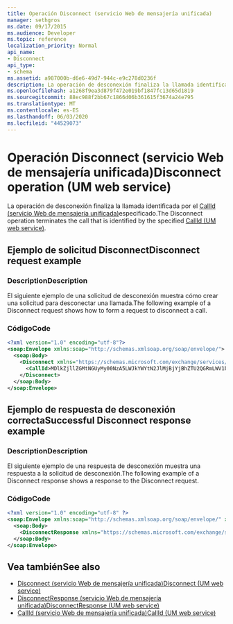 ```yaml
---
title: Operación Disconnect (servicio Web de mensajería unificada)
manager: sethgros
ms.date: 09/17/2015
ms.audience: Developer
ms.topic: reference
localization_priority: Normal
api_name:
- Disconnect
api_type:
- schema
ms.assetid: a987000b-d6e6-49d7-944c-e9c278d0236f
description: La operación de desconexión finaliza la llamada identificada por el CallId (servicio Web de mensajería unificada) especificado.
ms.openlocfilehash: a1268f9ea3d879f472e019bf1847fc13d65d1819
ms.sourcegitcommit: 88ec988f2bb67c1866d06b361615f3674a24e795
ms.translationtype: MT
ms.contentlocale: es-ES
ms.lasthandoff: 06/03/2020
ms.locfileid: "44529073"
---
```

# <a name="disconnect-operation-um-web-service"></a><span data-ttu-id="dfd31-103">Operación Disconnect (servicio Web de mensajería unificada)</span><span class="sxs-lookup"><span data-stu-id="dfd31-103">Disconnect operation (UM web service)</span></span>

<span data-ttu-id="dfd31-104">La operación de desconexión finaliza la llamada identificada por el [CallId (servicio Web de mensajería unificada)](callid-um-web-service.md)especificado.</span><span class="sxs-lookup"><span data-stu-id="dfd31-104">The Disconnect operation terminates the call that is identified by the specified [CallId (UM web service)](callid-um-web-service.md).</span></span>
  
## <a name="disconnect-request-example"></a><span data-ttu-id="dfd31-105">Ejemplo de solicitud Disconnect</span><span class="sxs-lookup"><span data-stu-id="dfd31-105">Disconnect request example</span></span>

### <a name="description"></a><span data-ttu-id="dfd31-106">Description</span><span class="sxs-lookup"><span data-stu-id="dfd31-106">Description</span></span>

<span data-ttu-id="dfd31-107">El siguiente ejemplo de una solicitud de desconexión muestra cómo crear una solicitud para desconectar una llamada.</span><span class="sxs-lookup"><span data-stu-id="dfd31-107">The following example of a Disconnect request shows how to form a request to disconnect a call.</span></span>
  
### <a name="code"></a><span data-ttu-id="dfd31-108">Código</span><span class="sxs-lookup"><span data-stu-id="dfd31-108">Code</span></span>

```XML
<?xml version="1.0" encoding="utf-8"?>
<soap:Envelope xmlns:soap="http://schemas.xmlsoap.org/soap/envelope/">
  <soap:Body>
    <Disconnect xmlns="https://schemas.microsoft.com/exchange/services/2006/messages">
      <CallId>MDlkZjllZGMtNGUyMy00NzA5LWJkYWYtN2JlMjBjYjBhZTU2QGRmLWV1bS0wMS5leGNoYW5nZS5jb3JwLm1pY3Jvc29mdC5jb20=</CallId>
    </Disconnect>
  </soap:Body>
</soap:Envelope>
```

## <a name="successful-disconnect-response-example"></a><span data-ttu-id="dfd31-109">Ejemplo de respuesta de desconexión correcta</span><span class="sxs-lookup"><span data-stu-id="dfd31-109">Successful Disconnect response example</span></span>

### <a name="description"></a><span data-ttu-id="dfd31-110">Description</span><span class="sxs-lookup"><span data-stu-id="dfd31-110">Description</span></span>

<span data-ttu-id="dfd31-111">El siguiente ejemplo de una respuesta de desconexión muestra una respuesta a la solicitud de desconexión.</span><span class="sxs-lookup"><span data-stu-id="dfd31-111">The following example of a Disconnect response shows a response to the Disconnect request.</span></span>
  
### <a name="code"></a><span data-ttu-id="dfd31-112">Código</span><span class="sxs-lookup"><span data-stu-id="dfd31-112">Code</span></span>

```XML
<?xml version="1.0" encoding="utf-8" ?> 
<soap:Envelope xmlns:soap="http://schemas.xmlsoap.org/soap/envelope/" xmlns:xsi="http://www.w3.org/2001/XMLSchema-instance" xmlns:xsd="http://www.w3.org/2001/XMLSchema">
  <soap:Body>
    <DisconnectResponse xmlns="https://schemas.microsoft.com/exchange/services/2006/messages" /> 
  </soap:Body>
</soap:Envelope>
```

## <a name="see-also"></a><span data-ttu-id="dfd31-113">Vea también</span><span class="sxs-lookup"><span data-stu-id="dfd31-113">See also</span></span>

- [<span data-ttu-id="dfd31-114">Disconnect (servicio Web de mensajería unificada)</span><span class="sxs-lookup"><span data-stu-id="dfd31-114">Disconnect (UM web service)</span></span>](disconnect-um-web-service.md) 
- [<span data-ttu-id="dfd31-115">DisconnectResponse (servicio Web de mensajería unificada)</span><span class="sxs-lookup"><span data-stu-id="dfd31-115">DisconnectResponse (UM web service)</span></span>](disconnectresponse-um-web-service.md) 
- [<span data-ttu-id="dfd31-116">CallId (servicio Web de mensajería unificada)</span><span class="sxs-lookup"><span data-stu-id="dfd31-116">CallId (UM web service)</span></span>](callid-um-web-service.md)

